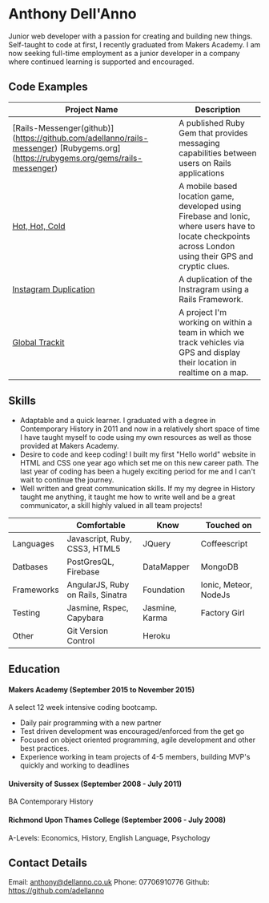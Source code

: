 Anthony Dell'Anno
=================
Junior web developer with a passion for creating and building new things. Self-taught to code at first, I recently graduated from Makers Academy. I am now seeking full-time employment as a junior developer in a company where continued learning is supported and encouraged.

Code Examples
-------------
|Project Name | Description |
|-------------|-------------|
|[Rails-Messenger(github)] (https://github.com/adellanno/rails-messenger) [Rubygems.org] (https://rubygems.org/gems/rails-messenger)|A published Ruby Gem that provides messaging capabilities between users on Rails applications |
|[Hot, Hot, Cold](https://github.com/adellanno/checkpoint_game)|A mobile based location game, developed using Firebase and Ionic, where users have to locate checkpoints across London using their GPS and cryptic clues.|
|[Instagram Duplication](https://github.com/adellanno/instagram-challenge)|A duplication of the Instragram using a Rails Framework.|
|[Global Trackit](https://github.com/RedhoodIT/globaltrackit)|A project I'm working on within a team in which we track vehicles via GPS and display their location in realtime on a map.|

Skills
------
- Adaptable and a quick learner. I graduated with a degree in Contemporary History in 2011 and now in a relatively short space of time I have taught myself to code using my own resources as well as those provided at Makers Academy.
- Desire to code and keep coding! I built my first "Hello world" website in HTML and CSS one year ago which set me on this new career path. The last year of coding has been a hugely exciting period for me and I can't wait to continue the journey.
- Well written and great communication skills. If my my degree in History taught me anything, it taught me how to write well and be a great communicator, a skill highly valued in all team projects!


|          |Comfortable                      |Know          |Touched on           |
|----------|---------------------------------|--------------|---------------------|
|Languages |Javascript, Ruby, CSS3, HTML5    |JQuery        |Coffeescript         |
|Datbases  |PostGresQL, Firebase             |DataMapper    |MongoDB              |
|Frameworks|AngularJS, Ruby on Rails, Sinatra|Foundation    |Ionic, Meteor, NodeJs|
|Testing   |Jasmine, Rspec, Capybara         |Jasmine, Karma|Factory Girl         |
|Other     |Git Version Control              |Heroku        |                     |

Education
---------
#### Makers Academy (September 2015 to November 2015)

A select 12 week intensive coding bootcamp.

- Daily pair programming with a new partner
- Test driven development was encouraged/enforced from the get go
- Focused on object oriented programming, agile development and other best practices.
- Experience working in team projects of 4-5 members, building MVP's quickly and working to deadlines

#### University of Sussex (September 2008 - July 2011)
BA Contemporary History

#### Richmond Upon Thames College (September 2006 - July 2008)
A-Levels: Economics, History, English Language, Psychology

Contact Details
---------------
Email: anthony@dellanno.co.uk
Phone: 07706910776
Github: https://github.com/adellanno
